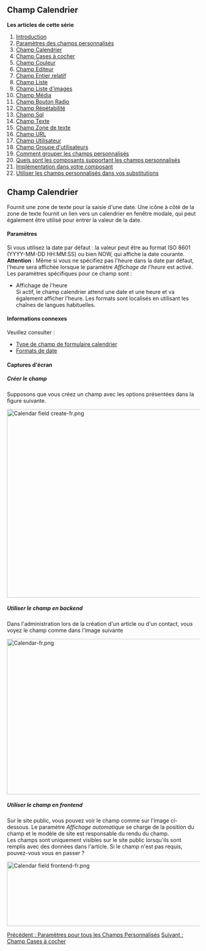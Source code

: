<!-- Filename: J3.x:Adding_custom_fields/Calendar_Field / Display title: Ajout de champs personnalisés/Champ Calendrier -->

## Champ Calendrier

**Les articles de cette série**

1.  [Introduction](https://docs.joomla.org/J3.x:Adding_custom_fields "Special:MyLanguage/J3.x:Adding custom fields")
2.  [Paramètres des champs
    personnalisés](https://docs.joomla.org/J3.x:Adding_custom_fields/Parameters_for_all_Custom_Fields "Special:MyLanguage/J3.x:Adding custom fields/Parameters for all Custom Fields")
3.  [Champ
    Calendrier](https://docs.joomla.org/J3.x:Adding_custom_fields/Calendar_Field "Special:MyLanguage/J3.x:Adding custom fields/Calendar Field")
4.  [Champ Cases à
    cocher](https://docs.joomla.org/J3.x:Adding_custom_fields/Checkboxes_Field "Special:MyLanguage/J3.x:Adding custom fields/Checkboxes Field")
5.  [Champ
    Couleur](https://docs.joomla.org/J3.x:Adding_custom_fields/Color_Field "Special:MyLanguage/J3.x:Adding custom fields/Color Field")
6.  [Champ
    Editeur](https://docs.joomla.org/J3.x:Adding_custom_fields/Editor_Field "Special:MyLanguage/J3.x:Adding custom fields/Editor Field")
7.  [Champ Entier
    relatif](https://docs.joomla.org/J3.x:Adding_custom_fields/Integer_Field "Special:MyLanguage/J3.x:Adding custom fields/Integer Field")
8.  [Champ
    Liste](https://docs.joomla.org/J3.x:Adding_custom_fields/List_Field "Special:MyLanguage/J3.x:Adding custom fields/List Field")
9.  [Champ Liste
    d'images](https://docs.joomla.org/J3.x:Adding_custom_fields/ListOfImages_Field "Special:MyLanguage/J3.x:Adding custom fields/ListOfImages Field")
10. [Champ
    Média](https://docs.joomla.org/J3.x:Adding_custom_fields/Media_Field "Special:MyLanguage/J3.x:Adding custom fields/Media Field")
11. [Champ Bouton
    Radio](https://docs.joomla.org/J3.x:Adding_custom_fields/Radio_Field "Special:MyLanguage/J3.x:Adding custom fields/Radio Field")
12. [Champ
    Répétabilité](https://docs.joomla.org/J3.x:Adding_custom_fields/Repeatable_Field "Special:MyLanguage/J3.x:Adding custom fields/Repeatable Field")
13. [Champ
    Sql](https://docs.joomla.org/J3.x:Adding_custom_fieldshttps://docs.joomla.org/J3.x:Adding%20custom%20fields/Sql%20Field)
14. [Champ
    Texte](https://docs.joomla.org/J3.x:Adding_custom_fields/Text_Field "Special:MyLanguage/J3.x:Adding custom fields/Text Field")
15. [Champ Zone de
    texte](https://docs.joomla.org/J3.x:Adding_custom_fields/Textarea_Field "Special:MyLanguage/J3.x:Adding custom fields/Textarea Field")
16. [Champ
    URL](https://docs.joomla.org/J3.x:Adding_custom_fields/Url_Field "Special:MyLanguage/J3.x:Adding custom fields/Url Field")
17. [Champ
    Utilisateur](https://docs.joomla.org/J3.x:Adding_custom_fields/User_Field "Special:MyLanguage/J3.x:Adding custom fields/User Field")
18. [Champ Groupe
    d'utilisateurs](https://docs.joomla.org/J3.x:Adding_custom_fields/Usergroup_Field "Special:MyLanguage/J3.x:Adding custom fields/Usergroup Field")
19. [Comment grouper les champs
    personnalisés](https://docs.joomla.org/J3.x:Adding_custom_fields/How%CC%9E_can_you_group_custom_fields "Special:MyLanguage/J3.x:Adding custom fields/How̞ can you group custom fields")
20. [Quels sont les composants supportant les champs
    personnalisés](https://docs.joomla.org/J3.x:Adding_custom_fields/What_components_are_supporting_custom_fields "Special:MyLanguage/J3.x:Adding custom fields/What components are supporting custom fields")
21. [Implémentation dans votre
    composant](https://docs.joomla.org/J3.x:Adding_custom_fields/Implement_into_your_component "Special:MyLanguage/J3.x:Adding custom fields/Implement into your component")
22. [Utiliser les champs personnalisés dans vos
    substitutions](https://docs.joomla.org/J3.x:Adding_custom_fields/Overrides "Special:MyLanguage/J3.x:Adding custom fields/Overrides")

## Champ Calendrier

Fournit une zone de texte pour la saisie d'une date. Une icône à côté de
la zone de texte fournit un lien vers un calendrier en fenêtre modale,
qui peut également être utilisé pour entrer la valeur de la date.

#### Paramètres

Si vous utilisez la date par défaut ː la valeur peut être au format ISO
8601 (YYYY-MM-DD HH:MM:SS) ou bien NOW, qui affiche la date courante.
**Attention** : Même si vous ne spécifiez pas l'heure dans la date par
défaut, l'heure sera affichée lorsque le paramètre *Affichage de
l'heure* est activé.  
Les paramètres spécifiques pour ce champ sont :

- Affichage de l'heure  
  Si actif, le champ calendrier attend une date et une heure et va
  également afficher l'heure. Les formats sont localisés en utilisant
  les chaînes de langues habituelles.

#### Informations connexes

Veuillez consulter :

- [Type de champ de formulaire
  calendrier](https://docs.joomla.org/Calendar_form_field_type "Special:MyLanguage/Calendar form field type")
- <a href="http://php.net/manual/en/datetime.formats.date.php"
  class="external text" target="_blank"
  rel="nofollow noreferrer noopener">Formats de date</a>

#### Captures d'écran

##### Créer le champ

Supposons que vous créez un champ avec les options présentées dans la
figure suivante.

<img
src="https://docs.joomla.org/images/thumb/f/fc/Calendar_field_create-fr.png/670px-Calendar_field_create-fr.png"
decoding="async"
srcset="https://docs.joomla.org/images/thumb/f/fc/Calendar_field_create-fr.png/1005px-Calendar_field_create-fr.png 1.5x, https://docs.joomla.org/images/f/fc/Calendar_field_create-fr.png 2x"
data-file-width="1014" data-file-height="746" width="670" height="493"
alt="Calendar field create-fr.png" />

##### Utiliser le champ en backend

Dans l'administration lors de la création d'un article ou d'un contact,
vous voyez le champ comme dans l'image suivante

<img
src="https://docs.joomla.org/images/thumb/2/20/Calendar-fr.png/670px-Calendar-fr.png"
decoding="async"
srcset="https://docs.joomla.org/images/thumb/2/20/Calendar-fr.png/1005px-Calendar-fr.png 1.5x, https://docs.joomla.org/images/2/20/Calendar-fr.png 2x"
data-file-width="1058" data-file-height="643" width="670" height="407"
alt="Calendar-fr.png" />

##### Utiliser le champ en frontend

Sur le site public, vous pouvez voir le champ comme sur l'image
ci-dessous. Le paramètre *Affichage automatique* se charge de la
position du champ et le modèle de site est responsable du rendu du
champ.  
Les champs sont uniquement visibles sur le site public lorsqu'ils sont
remplis avec des données dans l'article. Si le champ n'est pas requis,
pouvez-vous vous en passer ?

<img
src="https://docs.joomla.org/images/thumb/9/91/Calendar_field_frontend-fr.png/670px-Calendar_field_frontend-fr.png"
decoding="async"
srcset="https://docs.joomla.org/images/9/91/Calendar_field_frontend-fr.png 1.5x"
data-file-width="800" data-file-height="202" width="670" height="169"
alt="Calendar field frontend-fr.png" />

<a
href="https://docs.joomla.org/J3.x:Adding_custom_fields/Parameters_for_all_Custom_Fields"
id="content-button" class="button expand success">Précédent : Paramètres
pour tous les Champs Personnalisés</a> <a
href="https://docs.joomla.org/J3.x:Adding_custom_fields/Checkboxes_Field"
id="content-button" class="button expand">Suivant : Champ Cases à
cocher</a>
